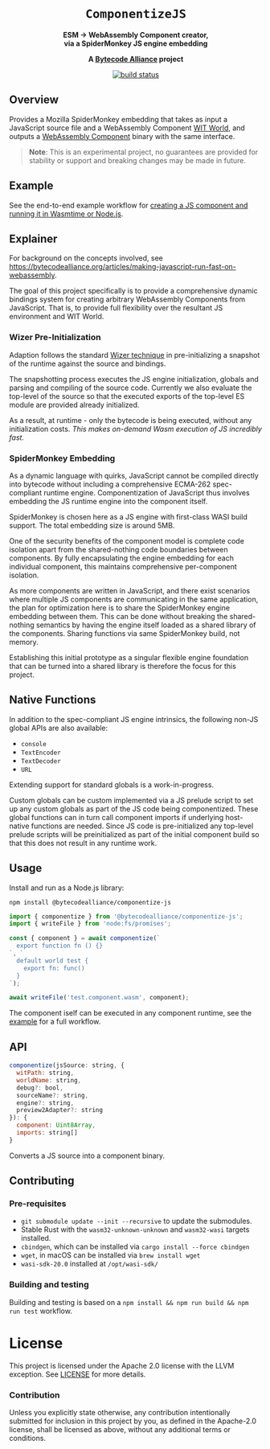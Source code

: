<div align="center">
  <h1><code>ComponentizeJS</code></h1>

  <p>
    <strong>ESM -> WebAssembly Component creator,<br />via a SpiderMonkey JS engine embedding</a></strong>
  </p>

  <strong>A <a href="https://bytecodealliance.org/">Bytecode Alliance</a> project</strong>

  <p>
    <a href="https://github.com/bytecodealliance/jco/actions?query=workflow%3ACI"><img src="https://github.com/bytecodealliance/jco/workflows/CI/badge.svg" alt="build status" /></a>
  </p>
</div>

## Overview

Provides a Mozilla SpiderMonkey embedding that takes as input a JavaScript source file and a WebAssembly Component [WIT World](https://github.com/WebAssembly/component-model/blob/main/design/mvp/WIT.md),
and outputs a [WebAssembly Component](https://github.com/WebAssembly/component-model) binary with the same interface.

> **Note**: This is an experimental project, no guarantees are provided for stability or support and breaking changes may be made in future.

## Example

See the end-to-end example workflow for [creating a JS component and running it in Wasmtime or Node.js](EXAMPLE.md).

## Explainer

For background on the concepts involved, see https://bytecodealliance.org/articles/making-javascript-run-fast-on-webassembly.

The goal of this project specifically is to provide a comprehensive dynamic bindings system for creating arbitrary WebAssembly Components from JavaScript. That is, to provide full flexibility over the resultant JS environment and WIT World.

### Wizer Pre-Initialization

Adaption follows the standard [Wizer technique](https://github.com/bytecodealliance/wizer) in pre-initializing a snapshot of the runtime against the source and bindings.

The snapshotting process executes the JS engine initialization, globals and parsing and compiling of the source code. Currently we also evaluate the top-level of the source so that the executed exports of the top-level ES module are provided already initialized.

As a result, at runtime - only the  bytecode is being executed, without any initialization costs. _This makes on-demand Wasm execution of JS incredibly fast._

### SpiderMonkey Embedding

As a dynamic language with quirks, JavaScript cannot be compiled directly into bytecode without including a comprehensive ECMA-262 spec-compliant runtime engine. Componentization of JavaScript thus involves embedding the JS runtime engine into the component itself.

SpiderMonkey is chosen here as a JS engine with first-class WASI build support. The total embedding size is around 5MB.

One of the security benefits of the component model is complete code isolation apart from the shared-nothing code boundaries between components. By fully encapsulating the engine embedding for each individual component, this maintains comprehensive per-component isolation.

As more components are written in JavaScript, and there exist scenarios where multiple JS components are communicating in the same application, the plan for optimization here is to share the SpiderMonkey engine embedding between them. This can be done without breaking the shared-nothing semantics by having the engine itself loaded as a shared library of the components. Sharing functions via same SpiderMonkey build, not memory.

Establishing this initial prototype as a singular flexible engine foundation that can be turned into a shared library is therefore the focus for this project.

## Native Functions

In addition to the spec-compliant JS engine intrinsics, the following non-JS global APIs are also available:

* `console`
* `TextEncoder`
* `TextDecoder`
* `URL`

Extending support for standard globals is a work-in-progress.

Custom globals can be custom implemented via a JS prelude script to set up any custom globals as part of the JS code being componentized. These global functions can in turn call component imports if underlying host-native functions are needed. Since JS code is pre-initialized any top-level prelude scripts will be preinitialized as part of the initial component build so that this does not result in any runtime work.

## Usage

Install and run as a Node.js library:

```shell
npm install @bytecodealliance/componentize-js
```

```js
import { componentize } from '@bytecodealliance/componentize-js';
import { writeFile } from 'node:fs/promises';

const { component } = await componentize(`
  export function fn () {}
`, `
  default world test {
    export fn: func()
  }
`);

await writeFile('test.component.wasm', component);
```

The component iself can be executed in any component runtime, see the [example](EXAMPLE.md) for a full workflow.

## API

```js
componentize(jsSource: string, {
  witPath: string,
  worldName: string,
  debug?: bool,
  sourceName?: string,
  engine?: string,
  preview2Adapter?: string
}): {
  component: Uint8Array,
  imports: string[]
}
```

Converts a JS source into a component binary.

## Contributing

### Pre-requisites

* `git submodule update --init --recursive` to update the submodules.
* Stable Rust with the `wasm32-unknown-unknown` and `wasm32-wasi` targets
  installed.
* `cbindgen`, which can be installed via `cargo install --force cbindgen`
* `wget`, in macOS can be installed via `brew install wget`
* `wasi-sdk-20.0` installed at `/opt/wasi-sdk/`

### Building and testing

Building and testing is based on a `npm install && npm run build && npm run test` workflow.


# License

This project is licensed under the Apache 2.0 license with the LLVM exception.
See [LICENSE](LICENSE) for more details.

### Contribution

Unless you explicitly state otherwise, any contribution intentionally submitted
for inclusion in this project by you, as defined in the Apache-2.0 license,
shall be licensed as above, without any additional terms or conditions.
